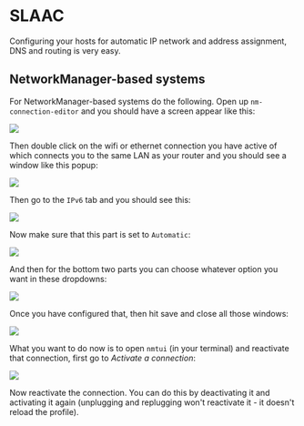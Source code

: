 SLAAC
=====

Configuring your hosts for automatic IP network and address assignment, DNS and routing is very easy.

## NetworkManager-based systems

For NetworkManager-based systems do the following. Open up `nm-connection-editor` and you should have a screen appear like this:

![](slaac/nm-connection-editor.png)

Then double click on the wifi or ethernet connection you have active of which connects you to the same LAN as your router and you should see a window like this popup:

![](slaac/nm-connection.png)

Then go to the `IPv6` tab and you should see this:

![](slaac/ipv6-nm-connection.png)

Now make sure that this part is set to `Automatic`:

![](slaac/address_acquisition_automatic.png)

And then for the bottom two parts you can choose whatever option you want in these dropdowns:

![](slaac/whatever_you_want.png)

Once you have configured that, then hit save and close all those windows:

![](slaac/save_connection.png)

What you want to do now is to open `nmtui` (in your terminal) and reactivate that connection, first go to _Activate a connection_:

![](slaac/nmtui_main_menu.png)

Now reactivate the connection. You can do this by deactivating it and activating it again (unplugging and replugging won't reactivate it - it doesn't reload the profile).

![]()